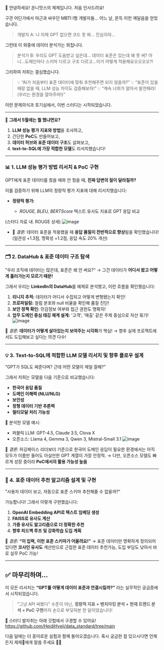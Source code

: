 

👋 안녕하세요! 온니맛스의 제제입니다. 처음 인사드려요!



구관 어딘가에서 야근과 싸우던 MBTI I형 개발자들...
어느 날, 문득 이런 깨달음을 얻었습니다.

> 개발자 A: 나 이제 GPT 없으면 코드 못 짜… 진심이야…

그런데 이 와중에 데이터 분석가는 외칩니다.

> 분석가 B: 우리도 GPT 도움받고 싶은데… 데이터 표준은 있는데 왜 못 써?
> 아니…도메인마다 스키마 다르고 구조 다르고…이거 어떻게 적용해요오오오오?!

그리하여 저희는 결심했습니다.

> 💡 “AI가 처음부터 표준 데이터에 맞춰 추천해주면 되지 않을까?”
> 💡 “표준이 있을 때랑 없을 때, LLM 성능 차이도 검증해보자!”
> 💡 “계속 너희가 알아서 발전해라! (우리는 환경을 깔아주마!)”

이런 문제의식과 호기심에서, 이번 스터디는 시작되었습니다.

---

📌 **그래서 5월에는 뭘 했냐면요?**

1. **LLM 성능 평가 지표와 방법**을 조사하고,
2. 간단한 **PoC**도 만들어보고,
3. **데이터 허브와 표준 데이터 구조**도 살펴보고,
4. **text-to-SQL에 가장 적합한 모델**도 리서치했습니다!

---

### 📊 1. LLM 성능 평가 방법 리서치 & PoC 구현

GPT에게 표준 데이터를 줬을 때와 안 줬을 때,
**진짜 답변의 질이 달라질까?**

이를 검증하기 위해 LLM의 정량적 평가 지표에 대해 리서치했습니다:

* **정량적 평가:**

  * *ROUGE, BLEU, BERTScore* 텍스트 유사도 지표로 GPT 응답 비교
    
 (스터디 자료 내. ROUGE 상세)
 ![image](https://github.com/user-attachments/assets/0016d00c-c140-42f6-902f-26a5978968cf)


* 📌 *결론:*
  데이터 표준을 적용했을 때 **응답 품질이 전반적으로 향상**됨을 확인했습니다!
  (일관성 +1.3점, 명확성 +1.2점, 응답 속도 20% 개선)

---

### 🗂️ 2. DataHub & 표준 데이터 구조 탐색

"우리 조직에 데이터는 많은데, 표준은 왜 안 써요?"
→ 그건 데이터가 **어디서 왔고 어떻게 흘러가는지 모르기 때문!**

그래서 우리는 **LinkedIn의 DataHub**를 예제로 분석했고,
이런 흐름을 확인했습니다:

1. **리니지 추적:**
   데이터가 어디서 수집되고 어떻게 변형됐는지 확인!
2. **프로파일링:**
   컬럼 분포와 null 비율을 확인해 품질 진단!
3. **보안 정책 확인:**
   민감정보 여부와 접근 권한도 명확히!
4. **업무 도메인 중심 태깅 체계 설계:**
   '고객', '매출' 같은 주제 중심으로 자산 묶기!
![image](https://github.com/user-attachments/assets/d1b1c90c-4d54-432e-a64a-b9f89236c499)

📌 *결론:*
**데이터가 어떻게 살아있는지 보여주는 시각화**가 핵심!
→ 향후 실제 프로젝트에서도 도입해보고 싶다는 의견 다수!

---

### 💡 3. Text-to-SQL에 적합한 LLM 모델 리서치 및 향후 플로우 설계

"GPT가 SQL도 짜준다며? 근데 어떤 모델이 제일 잘해?"

그래서 저희는 모델을 다음 기준으로 비교했습니다:

* **한국어 응답 품질**
* **도메인 이해력 (NLU/NLG)**
* **보안성**
* **정형 데이터 기반 추론력**
* **멀티모달 처리 가능성**

🔎 분석한 모델 예시:

* 퍼블릭 LLM: GPT-4.5, Claude 3.5, Clova X
* 오픈소스: Llama 4, Gemma 3, Qwen 3, Mistral-Small 3.1
![image](https://github.com/user-attachments/assets/debe584a-e8b4-4939-9907-21ecfb897b2e)

📌 *결론:*
허깅페이스 리더보더 기준으로 한국어 도메인 응답이 필요한 환경에서는 아직 모두가 이름만 들어도 아실만한 GPT 계열이 가장 안정적.
→ 다만, 오픈소스 모델도 빠르게 성장 중이라 **PoC에서의 활용 가능성 높음**

---

### 🤖 4. 표준 데이터 추천 알고리즘 설계 및 구현

"사용자 데이터 보고, 자동으로 표준 스키마 추천해줄 수 없을까?"

가능합니다! 그래서 이렇게 구현했습니다:

1. **OpenAI Embedding API로 텍스트 임베딩 생성**
2. **FAISS로 유사도 계산**
3. **가중 유사도 알고리즘으로 더 정확한 추천**
4. **향후 피드백 루프 및 강화학습 도입 계획**

📌 *결론:*
**“이 입력, 이런 표준 스키마가 어울려요!”**
→ 표준 데이터만 명확하게 정의되어 있다면 **코사인 유사도** 계산만으로 근접한 표준 데이터 추천가능, 도입 부담도 낮아서 바로 실무 PoC 가능!

---

## ✅ 마무리하며...

이 모든 리서치는 **“GPT를 어떻게 데이터 표준과 연결시킬까?”** 라는
실무적인 궁금증에서 시작되었습니다.

> "그냥 API 써봤다" 수준이 아닌,
> **정량적 지표 + 벤치마킹 분석 + 현재 트렌드 분석 + PoC 구현**까지 손으로 부딪혀본 한 달이었습니다!

🌰 스터디 발자취는 아래 깃헙에서 구경할 수 있어요!
https://github.com/HeidiHyeji/data_standard/tree/main

다음 달에는 더 흥미로운 실험과 함께 돌아오겠습니다.
혹시 궁금한 점 있으시다면 언제든지 제제🍊에게 말씀 주세요 🙋‍♀️

